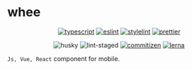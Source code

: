 # whee

<p align="center">
  <a href="https://github.com/microsoft/TypeScript"><img src="https://img.shields.io/github/package-json/dependency-version/mirages/whee/dev/typescript" alt="typescript" /></a>
  <a href=""><img src="https://img.shields.io/github/package-json/dependency-version/mirages/whee/dev/eslint" alt="eslint" /></a>
  <a href=""><img src="https://img.shields.io/github/package-json/dependency-version/mirages/whee/dev/stylelint" alt="stylelint" /></a>
  <a href="https://github.com/prettier/prettier"><img src="https://img.shields.io/badge/code_style-prettier-ff69b4.svg?style=flat" alt="prettier" /></a>
</p>
<p align="center">
  <a><img alt="husky" src="https://img.shields.io/github/package-json/dependency-version/mirages/whee/dev/husky"></a>
  <a><img alt="lint-staged" src="https://img.shields.io/github/package-json/dependency-version/mirages/whee/dev/lint-staged"></a>
  <a href="http://commitizen.github.io/cz-cli/"><img src="https://img.shields.io/badge/commitizen-friendly-brightgreen.svg" alt="commitizen" /></a>
  <a href="https://lerna.js.org/"><img src="https://img.shields.io/badge/maintained%20with-lerna-cc00ff.svg" alt="lerna" /></a>
</p>

`Js, Vue, React` component for mobile.
